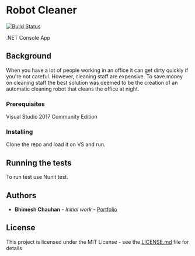 # Robot Cleaner
[![Build Status](https://travis-ci.org/{ORG-or-USERNAME}/{REPO-NAME}.png?branch=master)](https://travis-ci.org/{bhimeshchauhan}/{RobotCleaner})

.NET Console App

## Background

When you have a lot of people working in an office it can get dirty quickly if you're not careful. However, cleaning staff are expensive. To save money on cleaning staff the best solution was deemed to be the creation of an automatic cleaning robot that cleans the office at night.

### Prerequisites

Visual Studio 2017 Community Edition

### Installing

Clone the repo and load it on VS and run.

## Running the tests

To run test use Nunit test.

## Authors

* **Bhimesh Chauhan** - *Initial work* - [Portfolio](https://bhimeshchauhan.github.io/)

## License

This project is licensed under the MIT License - see the [LICENSE.md](LICENSE.md) file for details

